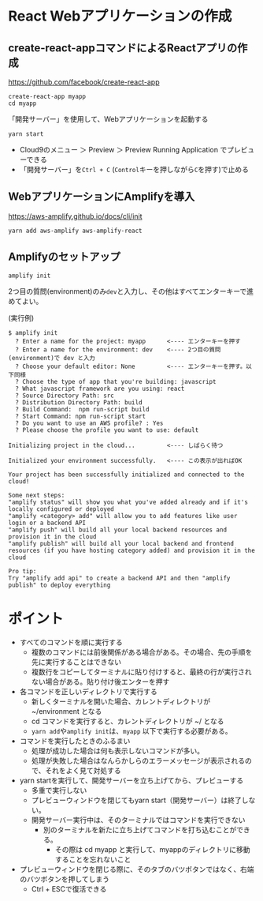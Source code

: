# React Webアプリケーションの作成

## create-react-appコマンドによるReactアプリの作成

https://github.com/facebook/create-react-app

```
create-react-app myapp
cd myapp
```
「開発サーバー」を使用して、Webアプリケーションを起動する

```
yarn start
```

- Cloud9のメニュー ＞ Preview ＞ Preview Running Application でプレビューできる
- 「開発サーバー」を`Ctrl + C` (`Control`キーを押しながら`C`を押す)で止める

## WebアプリケーションにAmplifyを導入

https://aws-amplify.github.io/docs/cli/init

```
yarn add aws-amplify aws-amplify-react
```

## Amplifyのセットアップ

```
amplify init
```
2つ目の質問(environment)のみ`dev`と入力し、その他はすべてエンターキーで進めてよい。

(実行例)
```
$ amplify init
  ? Enter a name for the project: myapp      <---- エンターキーを押す
  ? Enter a name for the environment: dev    <---- 2つ目の質問(environment)で dev と入力
  ? Choose your default editor: None         <---- エンターキーを押す。以下同様
  ? Choose the type of app that you're building: javascript
  ? What javascript framework are you using: react
  ? Source Directory Path: src
  ? Distribution Directory Path: build
  ? Build Command:  npm run-script build
  ? Start Command: npm run-script start
  ? Do you want to use an AWS profile? : Yes
  ? Please choose the profile you want to use: default
  
Initializing project in the cloud...         <---- しばらく待つ

Initialized your environment successfully.   <---- この表示が出ればOK

Your project has been successfully initialized and connected to the cloud!

Some next steps:
"amplify status" will show you what you've added already and if it's locally configured or deployed
"amplify <category> add" will allow you to add features like user login or a backend API
"amplify push" will build all your local backend resources and provision it in the cloud
"amplify publish" will build all your local backend and frontend resources (if you have hosting category added) and provision it in the cloud

Pro tip:
Try "amplify add api" to create a backend API and then "amplify publish" to deploy everything

```

# ポイント

- すべてのコマンドを順に実行する
  - 複数のコマンドには前後関係がある場合がある。その場合、先の手順を先に実行することはできない
  - 複数行をコピーしてターミナルに貼り付けすると、最終の行が実行されない場合がある。貼り付け後エンターを押す
- 各コマンドを正しいディレクトリで実行する
  - 新しくターミナルを開いた場合、カレントディレクトリが ~/environment となる
  - cd コマンドを実行すると、カレントディレクトリが ~/ となる
  - `yarn add`や`amplify init`は、`myapp` 以下で実行する必要がある。
- コマンドを実行したときのふるまい
  - 処理が成功した場合は何も表示しないコマンドが多い。
  - 処理が失敗した場合はなんらかしらのエラーメッセージが表示されるので、それをよく見て対処する
- yarn startを実行して、開発サーバーを立ち上げてから、プレビューする
  - 多重で実行しない
  - プレビューウィンドウを閉じてもyarn start（開発サーバー）は終了しない。
  - 開発サーバー実行中は、そのターミナルではコマンドを実行できない
    - 別のターミナルを新たに立ち上げてコマンドを打ち込むことができる。
      - その際は cd myapp と実行して、myappのディレクトリに移動することを忘れないこと
- プレビューウィンドウを閉じる際に、そのタブのバツボタンではなく、右端のバツボタンを押してしまう
  - Ctrl + ESCで復活できる

